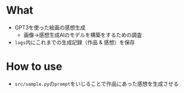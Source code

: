 # What
- GPT3を使った絵画の感想生成
    - 画像→感想生成AIのモデルを構築をするための調査
- `logs`内にこれまでの生成記録（作品 & 感想）を保存

# How to use
- `src/sample.py`の`prompt`をいじることで作品にあった感想を生成させる